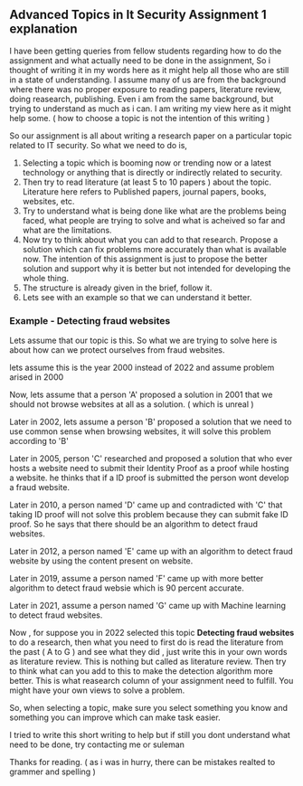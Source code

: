 ## Advanced Topics in It Security Assignment 1 explanation

I have been getting queries from fellow students regarding how to do the assignment and what actually need to be done in the assignment, So i thought of writing it in my words here as it might help all those who are still in a state of understanding. I assume many of us are from the background where there was no proper exposure to reading papers, literature review, doing reasearch, publishing. Even i am from the same background, but trying to understand as much as i can. I am writing my view here as it might help some. ( how to choose a topic is not the intention of this writing )

So our assignment is all about writing a  research paper on a particular topic related to IT security. So what we need to do is, 

1. Selecting a topic which is booming now or trending now or a latest technology or anything that is directly or indirectly related to security. 
2. Then try to read literature (at least 5 to 10 papers ) about the topic. Literature here refers to Published papers, journal papers, books, websites, etc.
3. Try to understand what is being done like what are the problems being faced, what people are trying to solve and what is acheived so far and what are the limitations.
4. Now try to think about what you can add to that research. Propose a solution which can fix problems more accurately than what is available now. The intention of this assignment is just to propose the better solution and support why it is better but not intended for developing the whole thing.
5. The structure is already given in the brief, follow it.
6. Lets see with an example so that we can understand it better.


### Example  - Detecting fraud websites 

Lets assume that our topic is this. So what we are trying to solve here is about how  can we protect ourselves from fraud websites.

lets assume this is the year 2000 instead of 2022 and assume problem arised in 2000

Now, lets assume that a person 'A' proposed a solution in 2001 that we should not browse websites at all as a solution. ( which is unreal )

Later in 2002, lets assume a person 'B' proposed a solution that we need to use common sense when browsing websites, it will solve this problem according to 'B'

Later in 2005, person 'C' researched and proposed a solution that who ever hosts a website need to submit their Identity Proof as a proof while hosting a website. he thinks that if a ID proof is submitted the person wont develop a fraud website.

Later in 2010, a person named 'D' came up and contradicted with 'C' that  taking ID proof will not solve this problem because they can submit fake ID proof. So he says that there should be an algorithm to detect fraud websites.

Later in 2012, a person named 'E' came up with an algorithm to detect fraud website by using the content present on website.

Later in 2019, assume a person named 'F' came up with more better algorithm to detect fraud websie which is 90 percent accurate.

Later in 2021, assume a person named 'G' came up with Machine learning to detect fraud websites. 


Now , for suppose you in 2022  selected this topic **Detecting fraud websites** to do a research, then what you need to first do is read the literature from the past ( A to G ) and see what they did , just write this in your own words as literature review. This is nothing but called as literature review. Then try to think what can you add to this to make the detection algorithm more better. This is what reasearch column of your assignment need to fulfill. You might have your own views to solve a problem.



So, when selecting a topic, make sure you select something you know and something you can improve which can make task easier. 



I tried to write this short writing to help but if still you dont understand what need to be done, try contacting me or suleman


Thanks for reading. ( as i was in hurry, there can be mistakes realted to grammer and spelling )


